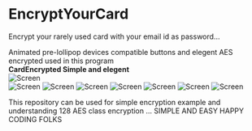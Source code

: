 # EncryptYourCard
Encrypt your rarely used card with your email id as password...

Animated pre-lollipop devices compatible buttons and elegent AES encrypted used in this program  
**CardEncrypted Simple and elegent**  
![Screen](https://github.com/ashokslsk/EncryptYourCard/blob/master/Screens/s1.png)  
![Screen](https://github.com/ashokslsk/EncryptYourCard/blob/master/Screens/s2.png)
![Screen](https://github.com/ashokslsk/EncryptYourCard/blob/master/Screens/s3.png)
![Screen](https://github.com/ashokslsk/EncryptYourCard/blob/master/Screens/s4.png)
![Screen](https://github.com/ashokslsk/EncryptYourCard/blob/master/Screens/s5.png)
![Screen](https://github.com/ashokslsk/EncryptYourCard/blob/master/Screens/s6.png)
![Screen](https://github.com/ashokslsk/EncryptYourCard/blob/master/Screens/s7.png)
![Screen](https://github.com/ashokslsk/EncryptYourCard/blob/master/Screens/device-2015-04-28-174638.png)

This repository can be used for simple encryption example and understanding 128 AES class encryption ...
      SIMPLE AND EASY 
      HAPPY CODING FOLKS

